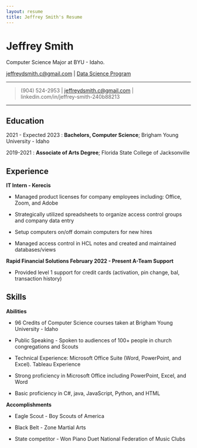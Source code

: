```yaml
---
layout: resume
title: Jeffrey Smith's Resume
---
```

# Jeffrey Smith
Computer Science Major at BYU - Idaho.

<div id="webaddress">
<a href="jeffreydsmith.c@gmail.com">jeffreydsmith.c@gmail.com</a>
| <a href="https://github.com/byuids-resumes/smith2-resume/blob/master/resumeDraftOne.md">Data Science Program</a>
</div>

<!-- https://www.monique.tech/the-art-of-markdown This has been completed-->

----

>  (904) 524-2953 | jeffreydsmith.c@gmail.com | linkedin.com/in/jeffrey-smith-240b88213 

----

Education
---------

2021 - Expected 2023
:   **Bachelors, Computer Science**; Brigham Young University - Idaho

2019-2021
:   **Associate of Arts Degree**; Florida State College of Jacksonville

Experience
----------

**IT Intern - Kerecis**

* Managed product licenses for company employees including: Office, Zoom, and Adobe

* Strategically utilized spreadsheets to organize access control groups and company data entry

* Setup computers on/off domain computers for new hires

* Managed access control in HCL notes and created and maintained databases/views

**Rapid Financial Solutions February 2022 - Present A-Team Support**

* Provided level 1 support for credit cards (activation, pin change, bal, transaction history)

Skills
----------------------------------------

**Abilities**

* 96 Credits of Computer Science courses taken at Brigham Young University - Idaho

* Public Speaking - Spoken to audiences of 100+ people in church congregations and Scouts

* Technical Experience: Microsoft Office Suite (Word, PowerPoint, and Excel). Tableau Experience

* Strong proficiency in Microsoft Office including PowerPoint, Excel, and Word

* Basic proficiency in C#, java, JavaScript, Python, and HTML

**Accomplishments**

* Eagle Scout - Boy Scouts of America

* Black Belt - Zone Martial Arts

* State competitor - Won Piano Duet National Federation of Music Clubs